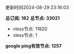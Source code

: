 更新时间2024-08-29 23:16:03

**总订阅: 182**
**总节点: 33021**
- vless节点: 11820
- vless节点: 1

**google ping有效节点: 1257**
